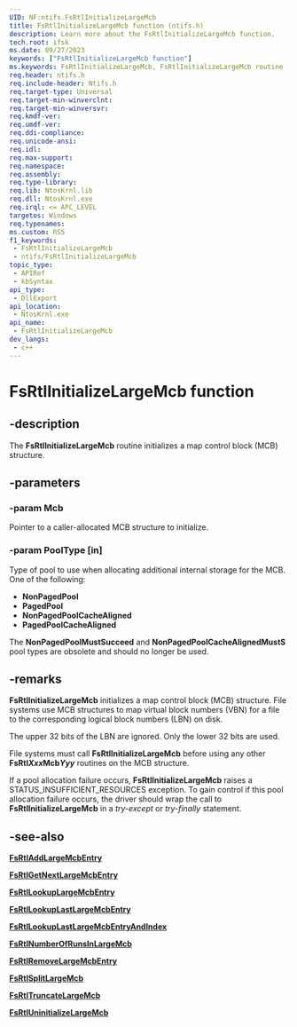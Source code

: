 ```yaml
---
UID: NF:ntifs.FsRtlInitializeLargeMcb
title: FsRtlInitializeLargeMcb function (ntifs.h)
description: Learn more about the FsRtlInitializeLargeMcb function.
tech.root: ifsk
ms.date: 09/27/2023
keywords: ["FsRtlInitializeLargeMcb function"]
ms.keywords: FsRtlInitializeLargeMcb, FsRtlInitializeLargeMcb routine [Installable File System Drivers], fsrtlref_298126ca-6c2b-4662-a7ef-2dbc5d1ba361.xml, ifsk.fsrtlinitializelargemcb, ntifs/FsRtlInitializeLargeMcb
req.header: ntifs.h
req.include-header: Ntifs.h
req.target-type: Universal
req.target-min-winverclnt: 
req.target-min-winversvr: 
req.kmdf-ver: 
req.umdf-ver: 
req.ddi-compliance: 
req.unicode-ansi: 
req.idl: 
req.max-support: 
req.namespace: 
req.assembly: 
req.type-library: 
req.lib: NtosKrnl.lib
req.dll: NtosKrnl.exe
req.irql: <= APC_LEVEL
targetos: Windows
req.typenames: 
ms.custom: RS5
f1_keywords:
 - FsRtlInitializeLargeMcb
 - ntifs/FsRtlInitializeLargeMcb
topic_type:
 - APIRef
 - kbSyntax
api_type:
 - DllExport
api_location:
 - NtosKrnl.exe
api_name:
 - FsRtlInitializeLargeMcb
dev_langs:
 - c++
---
```


# FsRtlInitializeLargeMcb function

## -description

The **FsRtlInitializeLargeMcb** routine initializes a map control block (MCB) structure.

## -parameters

### -param Mcb

Pointer to a caller-allocated MCB structure to initialize.

### -param PoolType [in]

Type of pool to use when allocating additional internal storage for the MCB. One of the following:

* **NonPagedPool**
* **PagedPool**
* **NonPagedPoolCacheAligned**
* **PagedPoolCacheAligned**

The **NonPagedPoolMustSucceed** and **NonPagedPoolCacheAlignedMustS** pool types are obsolete and should no longer be used.

## -remarks

**FsRtlInitializeLargeMcb** initializes a map control block (MCB) structure. File systems use MCB structures to map virtual block numbers (VBN) for a file to the corresponding logical block numbers (LBN) on disk.

The upper 32 bits of the LBN are ignored. Only the lower 32 bits are used.

File systems must call **FsRtlInitializeLargeMcb** before using any other **FsRtl*Xxx*Mcb*Yyy*** routines on the MCB structure.

If a pool allocation failure occurs, **FsRtlInitializeLargeMcb** raises a STATUS_INSUFFICIENT_RESOURCES exception. To gain control if this pool allocation failure occurs, the driver should wrap the call to **FsRtlInitializeLargeMcb** in a *try-except* or *try-finally* statement.

## -see-also

[**FsRtlAddLargeMcbEntry**](nf-ntifs-_fsrtl_advanced_fcb_header-fsrtladdlargemcbentry.md)

[**FsRtlGetNextLargeMcbEntry**](nf-ntifs-_fsrtl_advanced_fcb_header-fsrtlgetnextlargemcbentry.md)

[**FsRtlLookupLargeMcbEntry**](nf-ntifs-_fsrtl_advanced_fcb_header-fsrtllookuplargemcbentry.md)

[**FsRtlLookupLastLargeMcbEntry**](nf-ntifs-_fsrtl_advanced_fcb_header-fsrtllookuplastlargemcbentry.md)

[**FsRtlLookupLastLargeMcbEntryAndIndex**](nf-ntifs-_fsrtl_advanced_fcb_header-fsrtllookuplastlargemcbentryandindex.md)

[**FsRtlNumberOfRunsInLargeMcb**](nf-ntifs-_fsrtl_advanced_fcb_header-fsrtlnumberofrunsinlargemcb.md)

[**FsRtlRemoveLargeMcbEntry**](nf-ntifs-_fsrtl_advanced_fcb_header-fsrtlremovelargemcbentry.md)

[**FsRtlSplitLargeMcb**](nf-ntifs-_fsrtl_advanced_fcb_header-fsrtlsplitlargemcb.md)

[**FsRtlTruncateLargeMcb**](nf-ntifs-_fsrtl_advanced_fcb_header-fsrtltruncatelargemcb.md)

[**FsRtlUninitializeLargeMcb**](nf-ntifs-_fsrtl_advanced_fcb_header-fsrtluninitializelargemcb.md)
